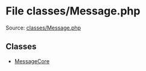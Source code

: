 File classes/Message.php
=========

Source: [classes/Message.php](https://github.com/PrestaShop/PrestaShop/blob/1.6.0.11/classes/Message.php)


Classes
-------

* [MessageCore](class.MessageCore.md)

